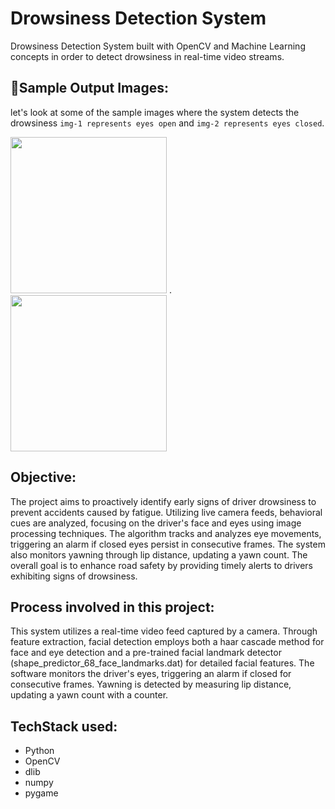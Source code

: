 # Drowsiness Detection System

Drowsiness Detection System built with OpenCV and Machine Learning concepts in order to detect drowsiness in real-time video streams.

## 📸Sample Output Images:
  let's look at some of the sample images where the system detects the drowsiness `img-1 represents eyes open` and `img-2 represents eyes closed`.

<img src="https://github.com/Dinesh-Manoharan/Drowsiness_Detection_System/assets/92298181/506b9bb2-3ee4-4473-afc9-59ce7504b94b" width = 250, height = 250> . 
<img src="https://github.com/Dinesh-Manoharan/Drowsiness_Detection_System/assets/92298181/a9846175-217a-465c-a001-a699829445d2" width = 250, height = 250> 


## Objective:
  The project aims to proactively identify early signs of driver drowsiness to prevent accidents caused by fatigue. Utilizing live camera feeds, behavioral cues are analyzed, focusing on the driver's face and eyes using image processing techniques. The algorithm tracks and analyzes eye movements, triggering an alarm if closed eyes persist in consecutive frames. The system also monitors yawning through lip distance, updating a yawn count. The overall goal is to enhance road safety by providing timely alerts to drivers exhibiting signs of drowsiness.

## Process involved in this project:
  This system utilizes a real-time video feed captured by a camera. Through feature extraction, facial detection employs both a haar cascade method for face and eye detection and a pre-trained facial landmark detector (shape_predictor_68_face_landmarks.dat) for detailed facial features. The software monitors the driver's eyes, triggering an alarm if closed for consecutive frames. Yawning is detected by measuring lip distance, updating a yawn count with a counter.

## TechStack used:
* Python
* OpenCV
* dlib
* numpy
* pygame
